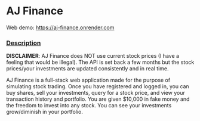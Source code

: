# AJ Finance

Web demo: https://aj-finance.onrender.com

### <ins>Description<ins>
 **DISCLAIMER**: AJ Finance does NOT use current stock prices (I have a feeling that would be illegal). The API is set back a few months but the stock prices/your investments are updated consistently and in real time.

 AJ Finance is a full-stack web application made for the purpose of simulating stock trading. Once you have registered and logged in, you can buy shares, sell your investments, query for a stock price, and view your transaction history and portfolio. You are given $10,000 in fake money and the freedom to invest into any stock. You can see your investments grow/diminish in your portfolio.

 
